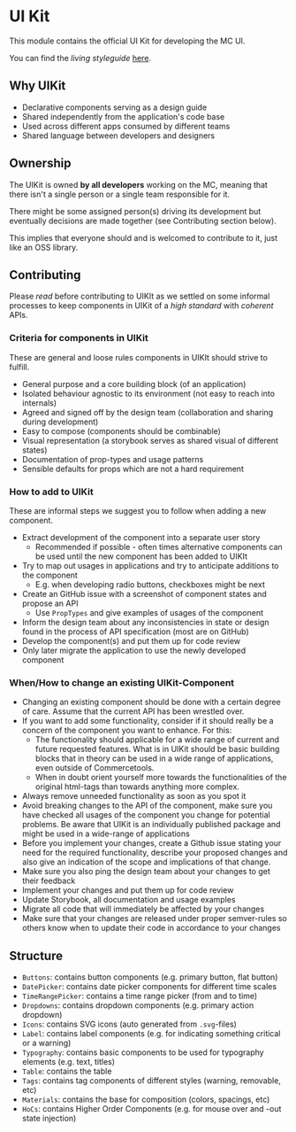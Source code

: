 # UI Kit

This module contains the official UI Kit for developing the MC UI.

You can find the _living styleguide_ [here](https://mc.escemo.com/styleguide).

## Why UIKit

* Declarative components serving as a design guide
* Shared independently from the application's code base
* Used across different apps consumed by different teams
* Shared language between developers and designers

## Ownership

The UIKit is owned **by all developers** working on the MC, meaning that there
isn't a single person or a single team responsible for it.

There might be some assigned person(s) driving its development but eventually
decisions are made together (see Contributing section below).

This implies that everyone should and is welcomed to contribute to it, just like
an OSS library.

## Contributing

Please _read_ before contributing to UIKIt as we settled on some informal
processes to keep components in UIKit of a _high standard_ with _coherent_ APIs.

### Criteria for components in UIKit

These are general and loose rules components in UIKIt should strive to fulfill.

* General purpose and a core building block (of an application)
* Isolated behaviour agnostic to its environment (not easy to reach into
  internals)
* Agreed and signed off by the design team (collaboration and sharing during
  development)
* Easy to compose (components should be combinable)
* Visual representation (a storybook serves as shared visual of different
  states)
* Documentation of prop-types and usage patterns
* Sensible defaults for props which are not a hard requirement

### How to add to UIKit

These are informal steps we suggest you to follow when adding a new component.

* Extract development of the component into a separate user story
  * Recommended if possible - often times alternative components can be used
    until the new component has been added to UIKIt
* Try to map out usages in applications and try to anticipate additions to the
  component
  * E.g. when developing radio buttons, checkboxes might be next
* Create an GitHub issue with a screenshot of component states and propose an
  API
  * Use `PropTypes` and give examples of usages of the component
* Inform the design team about any inconsistencies in state or design found in
  the process of API specification (most are on GitHub)
* Develop the component(s) and put them up for code review
* Only later migrate the application to use the newly developed component

### When/How to change an existing UIKit-Component

* Changing an existing component should be done with a certain degree of care.
  Assume that the current API has been wrestled over.
* If you want to add some functionality, consider if it should really be a
  concern of the component you want to enhance. For this:
  * The functionality should applicable for a wide range of current and future
    requested features. What is in UIKit should be basic building blocks that in
    theory can be used in a wide range of applications, even outside of
    Commercetools.
  * When in doubt orient yourself more towards the functionalities of the
    original html-tags than towards anything more complex.
* Always remove unneeded functionality as soon as you spot it
* Avoid breaking changes to the API of the component, make sure you have checked
  all usages of the component you change for potential problems. Be aware that
  UIKit is an individually published package and might be used in a wide-range
  of applications
* Before you implement your changes, create a Github issue stating your need for
  the required functionality, describe your proposed changes and also give an
  indication of the scope and implications of that change.
* Make sure you also ping the design team about your changes to get their
  feedback
* Implement your changes and put them up for code review
* Update Storybook, all documentation and usage examples
* Migrate all code that will immediately be affected by your changes
* Make sure that your changes are released under proper semver-rules so others
  know when to update their code in accordance to your changes

## Structure

* `Buttons`: contains button components (e.g. primary button, flat button)
* `DatePicker`: contains date picker components for different time scales
* `TimeRangePicker`: contains a time range picker (from and to time)
* `Dropdowns`: contains dropdown components (e.g. primary action dropdown)
* `Icons`: contains SVG icons (auto generated from `.svg`-files)
* `Label`: contains label components (e.g. for indicating something critical or
  a warning)
* `Typography`: contains basic components to be used for typography elements
  (e.g. text, titles)
* `Table`: contains the table
* `Tags`: contains tag components of different styles (warning, removable, etc)
* `Materials`: contains the base for composition (colors, spacings, etc)
* `HoCs`: contains Higher Order Components (e.g. for mouse over and -out state
  injection)
